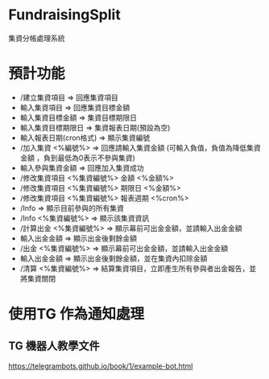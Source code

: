 # FundraisingSplit
集資分帳處理系統


# 預計功能
* /建立集資項目 => 回應集資項目
* 輸入集資項目 => 回應集資目標金額
* 輸入集資目標金額 => 集資目標期限日
* 輸入集資目標期限日 => 集資報表日期(預設為空)
* 輸入報表日期(cron格式) => 顯示集資編號
* /加入集資 <%編號%> => 回應請輸入集資金額 (可輸入負值，負值為降低集資金額 ，負到最低為0表示不參與集資)
* 輸入參與集資金額 => 回應加入集資成功
* /修改集資項目 <%集資編號%> 金額 <%金額%>
* /修改集資項目 <%集資編號%> 期限日 <%金額%>
* /修改集資項目 <%集資編號%> 報表週期 <%cron%>
* /Info => 顯示目前參與的所有集資
* /Info <%集資編號%> => 顯示該集資資訊
* /計算出金 <%集資編號%> => 顯示幕前可出金金額，並請輸入出金金額
* 輸入出金金額 => 顯示出金後剩餘金額
* /出金 <%集資編號%> => 顯示幕前可出金金額，並請輸入出金金額
* 輸入出金金額 => 顯示出金後剩餘金額，並在集資內扣除金額
* /清算 <%集資編號%> => 結算集資項目，立即產生所有參與者出金報告，並將集資關閉

# 使用TG 作為通知處理
## TG 機器人教學文件
https://telegrambots.github.io/book/1/example-bot.html
